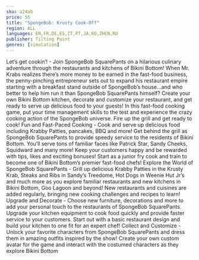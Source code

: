 ```yaml
---
sku: a24ab
price: 55
title: "SpongeBob: Krusty Cook-Off"
region: ALL
languages: EN,FR,DE,ES,IT,PT,JA,KO,ZHCN,RU
publisher: Tilting Point
genres: [simulation]
---
```

 Let’s get cookin’! - Join SpongeBob SquarePants on a hilarious culinary adventure through the restaurants and kitchens of Bikini Bottom! When Mr. Krabs realizes there’s more money to be earned in the fast-food business, the penny-pinching entrepreneur sets out to expand his restaurant empire starting with a breakfast stand outside of SpongeBob’s house…and who better to help him run it than SpongeBob SquarePants himself?
Create your own Bikini Bottom kitchen, decorate and customize your restaurant, and get ready to serve up delicious food to your guests! In this fast-food cooking game, put your time management skills to the test and experience the crazy cooking action of the SpongeBob universe. Fire up the grill and get ready to cook!
Fun and Fast-Paced Cooking - Cook and serve up delicious food including Krabby Patties, pancakes, BBQ and more! Get behind the grill as SpongeBob SquarePants to provide speedy service to the residents of Bikini Bottom. You’ll serve tons of familiar faces like Patrick Star, Sandy Cheeks, Squidward and many more! Keep your customers happy and be rewarded with tips, likes and exciting bonuses! Start as a junior fry cook and train to become one of Bikini Bottom’s premier fast-food chefs!
Explore the World of SpongeBob SquarePants - Grill up delicious Krabby Patties in the Krusty Krab, Steaks and Ribs in Sandy’s Treedome, Hot Dogs in Weenie Hut Jr’s and much more as you explore familiar restaurants and new kitchens in Bikini Bottom, Goo Lagoon and beyond! New restaurants and cuisines are added regularly, bringing new cooking challenges and recipes to learn!
Upgrade and Decorate - Choose new furniture, decorations and more to add your personal touch to the restaurants of SpongeBob SquarePants. Upgrade your kitchen equipment to cook food quickly and provide faster service to your customers. Start out with a basic restaurant design and build your kitchen to one fit for an expert chef!
Collect and Customize - Unlock your favorite characters from SpongeBob SquarePants and dress them in amazing outfits inspired by the show! Create your own custom avatar for the game and interact with the costumed characters as they explore Bikini Bottom